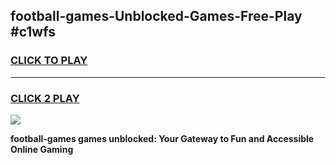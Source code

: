 
## football-games-Unblocked-Games-Free-Play #c1wfs
<h3>
<a href="https://us.freeplayer.one?title=football-games&ref=9M">CLICK TO PLAY</a></h3>
<hr>

<h3>
<a href="https://us.freeplayer.one?title=football-games&ref=9M">CLICK 2 PLAY</a>
  
</h3>

<a href="https://us.freeplayer.one?title=football-games&ref=9M"><img src="https://clearcache.store/games.png"></a>


**football-games games unblocked: Your Gateway to Fun and Accessible Online Gaming**
